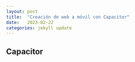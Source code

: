 ```yaml
---
layout: post
title:  "Creación de web a móvil con Capacitor"
date:   2023-02-22
categories: jekyll update
---
```



## Capacitor
